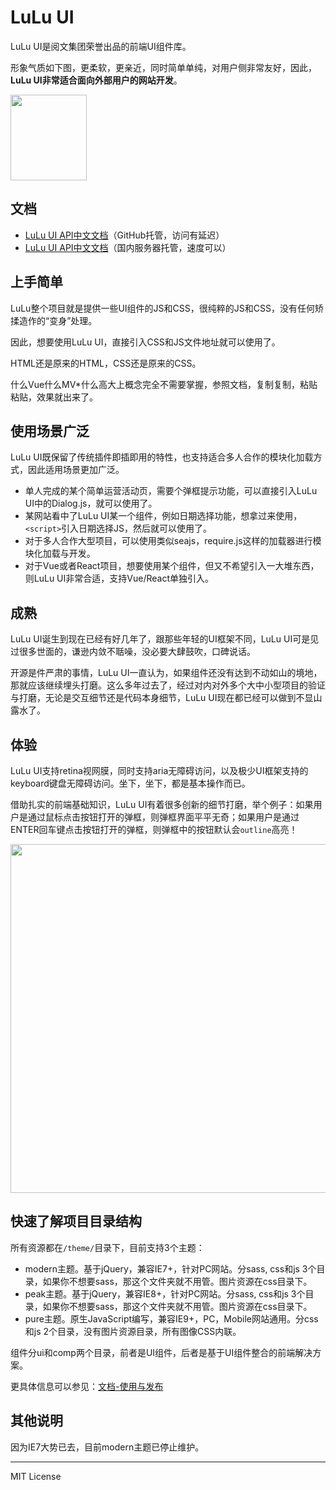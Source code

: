 # LuLu UI

LuLu UI是阅文集团荣誉出品的前端UI组件库。

形象气质如下图，更柔软，更亲近，同时简单单纯，对用户侧非常友好，因此，<strong>LuLu UI非常适合面向外部用户的网站开发</strong>。

<img src="http://qidian.gtimg.com/lulu/theme/modern/css/common/images/temp/figure.png" width="122" height="137">

## 文档

* <a href="https://l-ui.com/">LuLu UI API中文文档</a>（GitHub托管，访问有延迟）
* <a href="https://www.zhangxinxu.com/sp/lulu/mockup/">LuLu UI API中文文档</a>（国内服务器托管，速度可以）

## 上手简单

LuLu整个项目就是提供一些UI组件的JS和CSS，很纯粹的JS和CSS，没有任何矫揉造作的“变身”处理。

因此，想要使用LuLu UI，直接引入CSS和JS文件地址就可以使用了。

HTML还是原来的HTML，CSS还是原来的CSS。

什么Vue什么MV\*什么高大上概念完全不需要掌握，参照文档，复制复制，粘贴粘贴，效果就出来了。

## 使用场景广泛

LuLu UI既保留了传统插件即插即用的特性，也支持适合多人合作的模块化加载方式，因此适用场景更加广泛。

* 单人完成的某个简单运营活动页，需要个弹框提示功能，可以直接引入LuLu UI中的Dialog.js，就可以使用了。
* 某网站看中了LuLu UI某一个组件，例如日期选择功能，想拿过来使用，`<script>`引入日期选择JS，然后就可以使用了。
* 对于多人合作大型项目，可以使用类似seajs，require.js这样的加载器进行模块化加载与开发。
* 对于Vue或者React项目，想要使用某个组件，但又不希望引入一大堆东西，则LuLu UI非常合适，支持Vue/React单独引入。

## 成熟

LuLu UI诞生到现在已经有好几年了，跟那些年轻的UI框架不同，LuLu UI可是见过很多世面的，谦逊内敛不聒噪，没必要大肆鼓吹，口碑说话。

开源是件严肃的事情，LuLu UI一直认为，如果组件还没有达到不动如山的境地，那就应该继续埋头打磨。这么多年过去了，经过对内对外多个大中小型项目的验证与打磨，无论是交互细节还是代码本身细节，LuLu UI现在都已经可以做到不显山露水了。

## 体验

LuLu UI支持retina视网膜，同时支持aria无障碍访问，以及极少UI框架支持的keyboard键盘无障碍访问。坐下，坐下，都是基本操作而已。

借助扎实的前端基础知识，LuLu UI有着很多创新的细节打磨，举个例子：如果用户是通过鼠标点击按钮打开的弹框，则弹框界面平平无奇；如果用户是通过ENTER回车键点击按钮打开的弹框，则弹框中的按钮默认会<code>outline</code>高亮！

<img src="https://qidian.qpic.cn/qidian_common/349573/851af9151027efc7e412e456f379263e/0" width="748" height="558">

## 快速了解项目目录结构

所有资源都在<code>/theme/</code>目录下，目前支持3个主题：

* modern主题。基于jQuery，兼容IE7+，针对PC网站。分sass, css和js 3个目录，如果你不想要sass，那这个文件夹就不用管。图片资源在css目录下。
* peak主题。基于jQuery，兼容IE8+，针对PC网站。分sass, css和js 3个目录，如果你不想要sass，那这个文件夹就不用管。图片资源在css目录下。
* pure主题。原生JavaScript编写，兼容IE9+，PC，Mobile网站通用。分css和js 2个目录，没有图片资源目录，所有图像CSS内联。


组件分ui和comp两个目录，前者是UI组件，后者是基于UI组件整合的前端解决方案。

更具体信息可以参见：<a href="https://l-ui.com/pure/about.use.html">文档-使用与发布</a>

## 其他说明

因为IE7大势已去，目前modern主题已停止维护。

<hr>

MIT License
